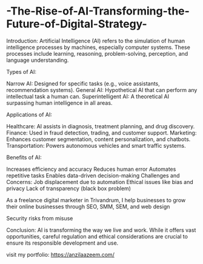 # -The-Rise-of-AI-Transforming-the-Future-of-Digital-Strategy-
Introduction:
Artificial Intelligence (AI) refers to the simulation of human intelligence processes by machines, especially computer systems. These processes include learning, reasoning, problem-solving, perception, and language understanding.

Types of AI:

Narrow AI: Designed for specific tasks (e.g., voice assistants, recommendation systems).
General AI: Hypothetical AI that can perform any intellectual task a human can.
Superintelligent AI: A theoretical AI surpassing human intelligence in all areas.

Applications of AI:

Healthcare: AI assists in diagnosis, treatment planning, and drug discovery.
Finance: Used in fraud detection, trading, and customer support.
Marketing: Enhances customer segmentation, content personalization, and chatbots.
Transportation: Powers autonomous vehicles and smart traffic systems.

Benefits of AI:

Increases efficiency and accuracy
Reduces human error
Automates repetitive tasks
Enables data-driven decision-making
Challenges and Concerns:
Job displacement due to automation
Ethical issues like bias and privacy
Lack of transparency (black box problem)

As a freelance digital marketer in Trivandrum, I help businesses to grow their online businesses through SEO, SMM, SEM, and web design









































Security risks from misuse

Conclusion:
AI is transforming the way we live and work. While it offers vast opportunities, careful regulation and ethical considerations are crucial to ensure its responsible development and use.

visit my portfolio: https://anzilaazeem.com/
